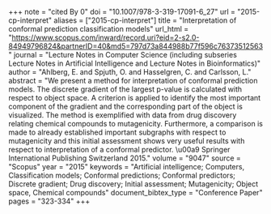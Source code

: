 +++
note = "cited By 0"
doi = "10.1007/978-3-319-17091-6_27"
url = "2015-cp-interpret"
aliases = ["2015-cp-interpret"]
title = "Interpretation of conformal prediction classification models"
url_html = "https://www.scopus.com/inward/record.uri?eid=2-s2.0-84949796824&partnerID=40&md5=797d73a844988b77f596c76373512563"
journal = "Lecture Notes in Computer Science (including subseries Lecture Notes in Artificial Intelligence and Lecture Notes in Bioinformatics)"
author = "Ahlberg, E. and Spjuth, O. and Hasselgren, C. and Carlsson, L."
abstract = "We present a method for interpretation of conformal prediction models. The discrete gradient of the largest p-value is calculated with respect to object space. A criterion is applied to identify the most important component of the gradient and the corresponding part of the object is visualized. The method is exemplified with data from drug discovery relating chemical compounds to mutagenicity. Furthermore, a comparison is made to already established important subgraphs with respect to mutagenicity and this initial assessment shows very useful results with respect to interpretation of a conformal predictor. \u00a9 Springer International Publishing Switzerland 2015."
volume = "9047"
source = "Scopus"
year = "2015"
keywords = "Artificial intelligence;  Computers, Classification models;  Conformal predictions;  Conformal predictors;  Discrete gradient;  Drug discovery;  Initial assessment;  Mutagenicity;  Object space, Chemical compounds"
document_bibtex_type = "Conference Paper"
pages = "323-334"
+++

